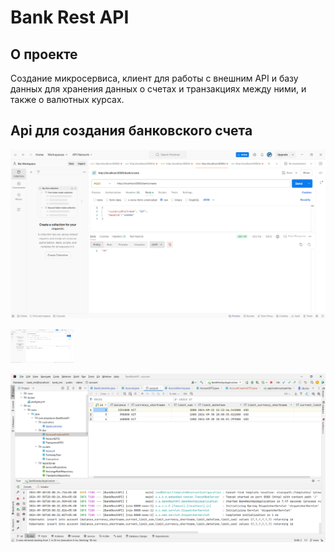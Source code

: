 # Bank Rest API

<!-- ABOUT THE PROJECT -->
## О проекте

Создание микросервиса, клиент для работы с внешним API и базу данных для хранения данных о счетах и транзакциях между ними, и также о валютных курсах. 

## Api для создания банковского счета

![accountcreation|150x150,50%](https://github.com/DaurenGitAcc/bank-rest-api/blob/main/screenshots/AccountCreation.PNG)

<img src="https://github.com/DaurenGitAcc/bank-rest-api/blob/main/screenshots/AccountCreation.PNG" width=20% height=20%>


![accountcreation](https://github.com/DaurenGitAcc/bank-rest-api/blob/main/screenshots/AccountCreation2.PNG?raw=true)
